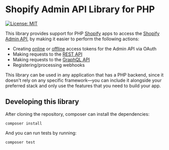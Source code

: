 # Shopify Admin API Library for PHP

<!-- ![Build Status]() -->
[![License: MIT](https://img.shields.io/badge/License-MIT-green.svg)](LICENSE)

This library provides support for PHP [Shopify](https://www.shopify.com) apps to access the [Shopify Admin API](https://shopify.dev/docs/admin-api), by making it easier to perform the following actions:

- Creating [online](https://shopify.dev/concepts/about-apis/authentication#online-access) or [offline](https://shopify.dev/concepts/about-apis/authentication#offline-access) access tokens for the Admin API via OAuth
- Making requests to the [REST API](https://shopify.dev/docs/admin-api/rest/reference)
- Making requests to the [GraphQL API](https://shopify.dev/docs/admin-api/graphql/reference)
- Registering/processing webhooks

This library can be used in any application that has a PHP backend, since it doesn't rely on any specific framework—you can include it alongside your preferred stack and only use the features that you need to build your app.

## Developing this library

After cloning the repository, composer can install the dependencies:

```
composer install
```

And you can run tests by running:

```
composer test
```
